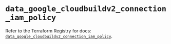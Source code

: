 # `data_google_cloudbuildv2_connection_iam_policy`

Refer to the Terraform Registry for docs: [`data_google_cloudbuildv2_connection_iam_policy`](https://registry.terraform.io/providers/hashicorp/google/6.30.0/docs/data-sources/cloudbuildv2_connection_iam_policy).
